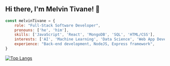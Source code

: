 ## Hi there, I'm Melvin Tivane! 👋
<!--hr-->
```js
const melvinTivane = {
    role: "Full-Stack Software Developer",
    pronouns: ['he', 'him'],
    skills: ['JavaScript', 'React', 'MongoDB', 'SQL', 'HTML/CSS'],
    interests: ['AI', 'Machine Learning', 'Data Science', 'Web App Development'],
    experience: "Back-end development, NodeJS, Express framework",
}
```
<!--hr-->


[![Top Langs](https://github-readme-stats.vercel.app/api/top-langs/?username=melvintivane&layout=compact)](https://github.com/anuraghazra/github-readme-stats)

<!--
**Mello47/Mello47** is a ✨ _special_ ✨ repository because its `README.md` (this file) appears on your GitHub profile.

Here are some ideas to get you started:

- 🔭 I’m currently working on ...
- 🌱 I’m currently learning ...
- 👯 I’m looking to collaborate on ...
- 🤔 I’m looking for help with ...
- 💬 Ask me about ...
- 📫 How to reach me: ...
- 😄 Pronouns: ...
- ⚡ Fun fact: ...
-->
